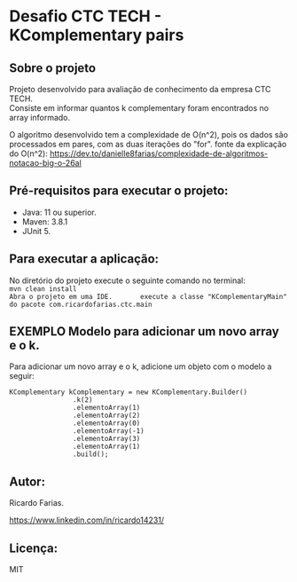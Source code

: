 # Desafio CTC TECH - KComplementary pairs


## Sobre o projeto

Projeto desenvolvido para avaliação de conhecimento da empresa CTC TECH.   
Consiste em informar quantos k complementary foram encontrados no array informado.   

O algoritmo desenvolvido tem a complexidade de O(n^2), pois os dados são processados em pares,
com as duas iterações do "for".
fonte da explicação do O(n^2): https://dev.to/danielle8farias/complexidade-de-algoritmos-notacao-big-o-26al

## Pré-requisitos para executar o projeto:

* Java: 11 ou superior.
* Maven: 3.8.1
* JUnit 5.

## Para executar a aplicação:

No diretório do projeto execute o seguinte comando no terminal:  
`mvn clean install`   
`
Abra o projeto em uma IDE.      
execute a classe "KComplementaryMain" do pacote com.ricardofarias.ctc.main   `


## EXEMPLO Modelo para adicionar um novo array e o k.

Para adicionar um novo array e o k, adicione um objeto com o modelo a seguir:   

``` Objeto (builder)   
KComplementary kComplementary = new KComplementary.Builder()
                .k(2)
                .elementoArray(1)
                .elementoArray(2)
                .elementoArray(0)
                .elementoArray(-1)
                .elementoArray(3)
                .elementoArray(1)
                .build();
```
## Autor:

Ricardo Farias.

https://www.linkedin.com/in/ricardo14231/

## Licença:

MIT
